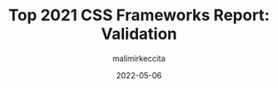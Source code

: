 ---
author: malimirkeccita
date: 2022-05-06
permalink: false
publisher: cssauditors
tags:
  - studies
  - frameworks
  - css
  - conformance
  - quality
target_url: https://css-auditors.com/reports/css-frameworks-part-2-2022-05/
title: "Top 2021 CSS Frameworks Report: Validation"
---
